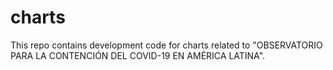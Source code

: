 # charts

This repo contains development code for charts related to "OBSERVATORIO PARA LA CONTENCIÓN DEL COVID-19 EN AMÉRICA LATINA".
